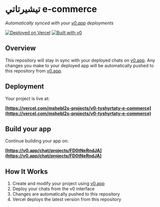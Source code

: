 # تيشيرتاتي e-commerce

*Automatically synced with your [v0.app](https://v0.app) deployments*

[![Deployed on Vercel](https://img.shields.io/badge/Deployed%20on-Vercel-black?style=for-the-badge&logo=vercel)](https://vercel.com/mshebl2s-projects/v0-tyshyrtaty-e-commerce)
[![Built with v0](https://img.shields.io/badge/Built%20with-v0.app-black?style=for-the-badge)](https://v0.app/chat/projects/FD0tNeRndJA)

## Overview

This repository will stay in sync with your deployed chats on [v0.app](https://v0.app).
Any changes you make to your deployed app will be automatically pushed to this repository from [v0.app](https://v0.app).

## Deployment

Your project is live at:

**[https://vercel.com/mshebl2s-projects/v0-tyshyrtaty-e-commerce](https://vercel.com/mshebl2s-projects/v0-tyshyrtaty-e-commerce)**

## Build your app

Continue building your app on:

**[https://v0.app/chat/projects/FD0tNeRndJA](https://v0.app/chat/projects/FD0tNeRndJA)**

## How It Works

1. Create and modify your project using [v0.app](https://v0.app)
2. Deploy your chats from the v0 interface
3. Changes are automatically pushed to this repository
4. Vercel deploys the latest version from this repository
